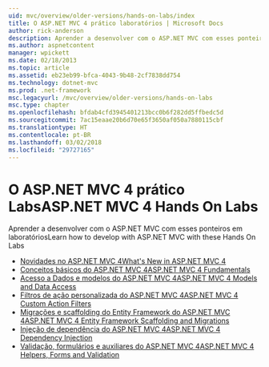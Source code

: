 ```yaml
---
uid: mvc/overview/older-versions/hands-on-labs/index
title: O ASP.NET MVC 4 prático laboratórios | Microsoft Docs
author: rick-anderson
description: Aprender a desenvolver com o ASP.NET MVC com esses ponteiros em laboratórios
ms.author: aspnetcontent
manager: wpickett
ms.date: 02/18/2013
ms.topic: article
ms.assetid: eb23eb99-bfca-4043-9b48-2cf7838dd754
ms.technology: dotnet-mvc
ms.prod: .net-framework
msc.legacyurl: /mvc/overview/older-versions/hands-on-labs
msc.type: chapter
ms.openlocfilehash: bfdab4cfd3945401213bcc0b6f282dd5ffbedc5d
ms.sourcegitcommit: 7ac15eaae20b6d70e65f3650af050a7880115cbf
ms.translationtype: HT
ms.contentlocale: pt-BR
ms.lasthandoff: 03/02/2018
ms.locfileid: "29727165"
---
```

# <a name="aspnet-mvc-4-hands-on-labs"></a><span data-ttu-id="f9728-103">O ASP.NET MVC 4 prático Labs</span><span class="sxs-lookup"><span data-stu-id="f9728-103">ASP.NET MVC 4 Hands On Labs</span></span>

<span data-ttu-id="f9728-104">Aprender a desenvolver com o ASP.NET MVC com esses ponteiros em laboratórios</span><span class="sxs-lookup"><span data-stu-id="f9728-104">Learn how to develop with ASP.NET MVC with these Hands On Labs</span></span>

- [<span data-ttu-id="f9728-105">Novidades no ASP.NET MVC 4</span><span class="sxs-lookup"><span data-stu-id="f9728-105">What's New in ASP.NET MVC 4</span></span>](whats-new-in-aspnet-mvc-4.md)
- [<span data-ttu-id="f9728-106">Conceitos básicos do ASP.NET MVC 4</span><span class="sxs-lookup"><span data-stu-id="f9728-106">ASP.NET MVC 4 Fundamentals</span></span>](aspnet-mvc-4-fundamentals.md)
- [<span data-ttu-id="f9728-107">Acesso a Dados e modelos do ASP.NET MVC 4</span><span class="sxs-lookup"><span data-stu-id="f9728-107">ASP.NET MVC 4 Models and Data Access</span></span>](aspnet-mvc-4-models-and-data-access.md)
- [<span data-ttu-id="f9728-108">Filtros de ação personalizada do ASP.NET MVC 4</span><span class="sxs-lookup"><span data-stu-id="f9728-108">ASP.NET MVC 4 Custom Action Filters</span></span>](aspnet-mvc-4-custom-action-filters.md)
- [<span data-ttu-id="f9728-109">Migrações e scaffolding do Entity Framework do ASP.NET MVC 4</span><span class="sxs-lookup"><span data-stu-id="f9728-109">ASP.NET MVC 4 Entity Framework Scaffolding and Migrations</span></span>](aspnet-mvc-4-entity-framework-scaffolding-and-migrations.md)
- [<span data-ttu-id="f9728-110">Injeção de dependência do ASP.NET MVC 4</span><span class="sxs-lookup"><span data-stu-id="f9728-110">ASP.NET MVC 4 Dependency Injection</span></span>](aspnet-mvc-4-dependency-injection.md)
- [<span data-ttu-id="f9728-111">Validação, formulários e auxiliares do ASP.NET MVC 4</span><span class="sxs-lookup"><span data-stu-id="f9728-111">ASP.NET MVC 4 Helpers, Forms and Validation</span></span>](aspnet-mvc-4-helpers-forms-and-validation.md)
